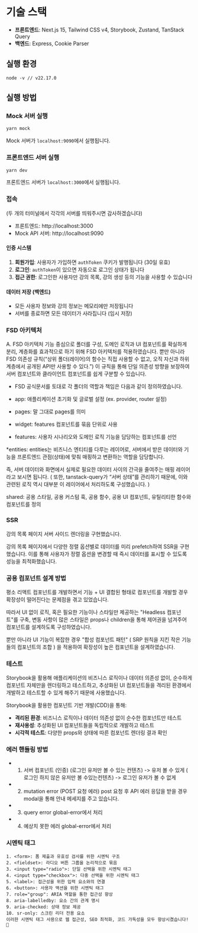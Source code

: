 # 기술 스택

- **프론트엔드**: Next.js 15, Tailwind CSS v4, Storybook, Zustand, TanStack Query
- **백엔드**: Express, Cookie Parser

## 실행 환경 

```
node -v // v22.17.0
```

## 실행 방법

### Mock 서버 실행

```bash
yarn mock
```

Mock 서버가 `localhost:9090`에서 실행됩니다.

### 프론트엔드 서버 실행

```bash
yarn dev
```

프론트엔드 서버가 `localhost:3000`에서 실행됩니다.

### 접속

(두 개의 터미널에서 각각의 서버를 띄워주시면 감사하겠습니다)

- 프론트엔드: http://localhost:3000
- Mock API 서버: http://localhost:9090

#### 인증 시스템

1. **회원가입**: 사용자가 가입하면 `authToken` 쿠키가 발행됩니다 (30일 유효)
2. **로그인**: `authToken`이 있으면 자동으로 로그인 상태가 됩니다
3. **접근 권한**: 로그인한 사용자만 강의 목록, 강의 생성 등의 기능을 사용할 수 있습니다

#### 데이터 저장 (백엔드)

- 모든 사용자 정보와 강의 정보는 메모리에만 저장됩니다
- 서버를 종료하면 모든 데이터가 사라집니다 (임시 저장)

### FSD 아키텍처

A. FSD 아키텍처
기능 중심으로 폴더를 구성, 도메인 로직과 UI 컴포넌트를 확실하게 분리, 계층화를 효과적으로 하기 위해 FSD 아키텍처를 적용하였습니다. 뿐만 아니라 FSD 의존성 규칙(“상위 폴더(레이어)의 함수는 직접 사용할 수 없고, 오직 자신과 하위계층에서 공개된 API만 사용할 수 있다.”) 이 규칙을 통해 단일 의존성 방향을 보장하여 서버 컴포넌트와 클라이언트 컴포넌트를 쉽게 구분할 수 있습니다.

- FSD 공식문서를 토대로 각 폴더의 역할과 책임은 다음과 같이 정의하였습니다.

- app: 애플리케이션 초기화 및 글로벌 설정 (ex. provider, router 설정)

- pages: 말 그대로 pages를 의미

- widget: features 컴포넌트를 묶음 단위로 사용

- features: 사용자 시나리오와 도메인 로직 기능을 담당하는 컴포넌트를 선언

\*entities: entities는 비즈니스 엔티티를 다루는 레이어로, 서버에서 받은 데이터와 기능을 프론트엔드 관점(상태)에 맞춰 매핑하고 변환하는 역할을 담당합니다.

즉, 서버 데이터와 화면에서 실제로 필요한 데이터 사이의 간극을 줄여주는 매핑 레이어라고 보시면 됩니다.
( 또한, tanstack-query가 “서버 상태”를 관리하기 때문에, 이와 관련된 로직 역시 대부분 이 레이어에서 처리하도록 구성했습니다. )

shared: 공용 스타일, 공용 커스텀 훅, 공용 함수, 공용 UI 컴포넌트, 유틸리티한 함수와 컴포넌트를 정의

### SSR

강의 목록 페이지 서버 사이드 렌더링을 구현했습니다.

강의 목록 페이지에서 다양한 정렬 옵션별로 데이터를 미리 prefetch하여 SSR을 구현했습니다. 이를 통해 사용자가 정렬 옵션을 변경할 때 즉시 데이터를 표시할 수 있도록 성능을 최적화했습니다.

### 공용 컴포넌트 설계 방법

평소 리액트 컴포넌트를 개발하면서 기능 + UI 결합된 형태로 컴포넌트를 개발할 경우 확장성이 떨어진다는 문제점을 겪고 있었습니다.

따라서 UI 없이 로직, 혹은 필요한 기능이나 스타일만 제공하는 "Headless 컴포넌트"를 구축, 변동 사항이 많은 스타일은 props나 children을 통해 제어권을 넘겨주어 컴포넌트를 설계하도록 구성하였습니다.

뿐만 아니라 UI 기능이 복잡한 경우 "합성 컴포넌트 패턴" ( SRP 원칙을 지킨 작은 기능들의 컴포넌트의 조합 ) 을 적용하여 확장성이 높은 컴포넌트을 설계하였습니다.

### 테스트

Storybook을 활용해 애플리케이션의 비즈니스 로직이나 데이터 의존성 없이, 순수하게 컴포넌트 자체만을 렌더링하고 테스트하고, 추상화된 UI 컴포넌트들을 격리된 환경에서 개발하고 테스트할 수 있게 해주기 때문에 사용했습니다.

Storybook을 활용한 컴포넌트 기반 개발(CDD)을 통해:

- **격리된 환경**: 비즈니스 로직이나 데이터 의존성 없이 순수한 컴포넌트만 테스트
- **재사용성**: 추상화된 UI 컴포넌트들을 독립적으로 개발하고 테스트
- **시각적 테스트**: 다양한 props와 상태에 따른 컴포넌트 렌더링 결과 확인

### 에러 핸들링 방법

- 1. 서버 컴포넌트 (인증)
     (로그인 유저만 볼 수 있는 컨텐츠) -> 유저 볼 수 있게
     ( 로그인 하지 않은 유저만 볼 수있는컨텐츠) -> 로그인 유저가 볼 수 없게

- 2. mutation error (POST 요청 에러)
     post 요청 후 API 에러 응답을 받을 경우 modal을 통해 안내 메세지를 주고 있습니다.

- 3. query error
     global-error에서 처리

- 4. 예상치 못한 에러
     global-error에서 처리

### 시멘틱 태그

```
1. <form>: 폼 제출과 유효성 검사를 위한 시멘틱 구조
2. <fieldset>: 라디오 버튼 그룹을 논리적으로 묶음
3. <input type="radio">: 단일 선택을 위한 시멘틱 태그
4. <input type="checkbox">: 다중 선택을 위한 시멘틱 태그
5. <label>: 접근성을 위한 입력 요소와의 연결
6. <button>: 사용자 액션을 위한 시멘틱 태그
7. role="group": ARIA 역할을 통한 접근성 향상
8. aria-labelledby: 요소 간의 관계 명시
9. aria-checked: 상태 정보 제공
10. sr-only: 스크린 리더 전용 요소
이러한 시멘틱 태그 사용으로 웹 접근성, SEO 최적화, 코드 가독성을 모두 향상시켰습니다! 🎉
```
